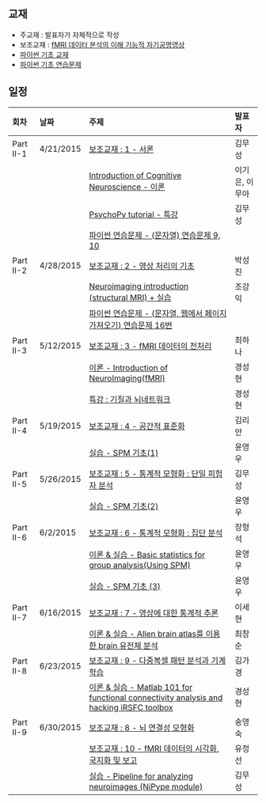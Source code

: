 ## 교재
 * 주교재 : 발표자가 자체적으로 작성
 * 보조교재 : [fMRI 데이터 분석의 이해 기능적 자기공명영상](http://www.kyobobook.co.kr/product/detailViewKor.laf?ejkGb=KOR&mallGb=KOR&barcode=9788999705816)
 * [파이썬 기초 교재](https://wikidocs.net/book/1)
 * [파이썬 기초 연습문제](http://nbviewer.ipython.org/github/biospin/neuropy/blob/gh-pages/doc/part2/python_prob/python_basic_exercise.ipynb)

## 일정
|회차	    |날짜	   |주제	                                                    |발표자	|
|:---	    |:---	   |:---	                                                    |:---	|
|Part II-1  |4/21/2015 |[보조교재 : 1 - 서론](study01/d01.md) | 김무성  |
|           |          |[Introduction of Cognitive Neuroscience - 이론](study01/d01.md) | 이기은, 이무아  |
|           |          |[PsychoPy tutorial - 특강](study01/d01.md) | 김무성 |
|           |          |[파이썬 연습문제 - (문자열) 연습문제 9, 10 ](study01/d01.md) |  |
|Part II-2  |4/28/2015 |[보조교재 : 2 - 영상 처리의 기초](study02/d02.md)  | 박성진 |
|           |          |[Neuroimaging introduction (structural MRI) + 실습](study02/d02.md)  | 조강익 |
|           |          |[파이썬 연습문제 - (문자열, 웹에서 페이지 가져오기) 연습문제 16번](study02/d02.md)  |  |
|Part II-3  |5/12/2015 |[보조교재 : 3 - fMRI 데이터의 전처리](study03/d03.md)  | 최하나 |
|           |          |[이론 - Introduction of NeuroImaging(fMRI)](study03/d03.md) | 경성현 |
|           |          |[특강 : 기질과 뇌네트워크](study03/d03.md)             | 경성현 |
|Part II-4  |5/19/2015 |[보조교재 : 4 - 공간적 표준화](study04/d04.md)   | 김리안 |
|           |          |[실습 - SPM 기초(1)](study04/d04.md) | 윤영우 |
|Part II-5  |5/26/2015 |[보조교재 : 5 - 통계적 모형화 : 단일 피험자 분석](study05/d05.md)    |  김무성  |
|           |          |[실습 - SPM 기초(2)](study05/d05.md)  | 윤영우 |
|Part II-6  |6/2/2015  |[보조교재 : 6 - 통계적 모형화 : 집단 분석](study06/d06.md)    |  장형석  |
|           |          |[이론 & 실습 - Basic statistics for group analysis(Using SPM)](study06/d06.md)   | 윤영우   |
|           |          |[실습 - SPM 기초 (3)](study06/d06.md)    | 윤영우   |
|Part II-7  |6/16/2015 |[보조교재 : 7 - 영상에 대한 통계적 추론](study07/d07.md)   |  이세현  |
|           |          |[이론 & 실습 - Allen brain atlas를 이용한 brain 유전체 분석](study07/d07.md)    | 최창순 |
|Part II-8  |6/23/2015 |[보조교재 : 9 - 다중복셀 패턴 분석과 기계학습](study08/d08.md)    | 김가경   |
|           |          |[이론 & 실습 - Matlab 101 for functional connectivity analysis and hacking iRSFC toolbox](study08/d08.md)    | 경성현   |
|Part II-9  |6/30/2015 |[보조교재 : 8 - 뇌 연결성 모형화](study09/d09.md)  | 송영숙   |
|           |          |[보조교재 : 10 - fMRI 데이터의 시각화, 국지화 및 보고](study09/d09.md)    | 유정선   |
|           |          |[실습 - Pipeline for analyzing neuroimages (NiPype module)](study09/d09.md) | 김무성 |
